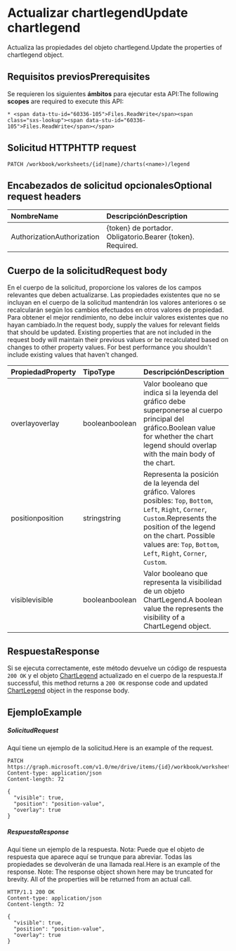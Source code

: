 # <a name="update-chartlegend"></a><span data-ttu-id="60336-101">Actualizar chartlegend</span><span class="sxs-lookup"><span data-stu-id="60336-101">Update chartlegend</span></span>

<span data-ttu-id="60336-102">Actualiza las propiedades del objeto chartlegend.</span><span class="sxs-lookup"><span data-stu-id="60336-102">Update the properties of chartlegend object.</span></span>
## <a name="prerequisites"></a><span data-ttu-id="60336-103">Requisitos previos</span><span class="sxs-lookup"><span data-stu-id="60336-103">Prerequisites</span></span>
<span data-ttu-id="60336-104">Se requieren los siguientes **ámbitos** para ejecutar esta API:</span><span class="sxs-lookup"><span data-stu-id="60336-104">The following **scopes** are required to execute this API:</span></span> 

    * <span data-ttu-id="60336-105">Files.ReadWrite</span><span class="sxs-lookup"><span data-stu-id="60336-105">Files.ReadWrite</span></span>

## <a name="http-request"></a><span data-ttu-id="60336-106">Solicitud HTTP</span><span class="sxs-lookup"><span data-stu-id="60336-106">HTTP request</span></span>
<!-- { "blockType": "ignored" } -->
```http
PATCH /workbook/worksheets/{id|name}/charts(<name>)/legend
```
## <a name="optional-request-headers"></a><span data-ttu-id="60336-107">Encabezados de solicitud opcionales</span><span class="sxs-lookup"><span data-stu-id="60336-107">Optional request headers</span></span>
| <span data-ttu-id="60336-108">Nombre</span><span class="sxs-lookup"><span data-stu-id="60336-108">Name</span></span>       | <span data-ttu-id="60336-109">Descripción</span><span class="sxs-lookup"><span data-stu-id="60336-109">Description</span></span>|
|:-----------|:-----------|
| <span data-ttu-id="60336-110">Authorization</span><span class="sxs-lookup"><span data-stu-id="60336-110">Authorization</span></span>  | <span data-ttu-id="60336-p101">{token} de portador. Obligatorio.</span><span class="sxs-lookup"><span data-stu-id="60336-p101">Bearer {token}. Required.</span></span> |


## <a name="request-body"></a><span data-ttu-id="60336-113">Cuerpo de la solicitud</span><span class="sxs-lookup"><span data-stu-id="60336-113">Request body</span></span>
<span data-ttu-id="60336-p102">En el cuerpo de la solicitud, proporcione los valores de los campos relevantes que deben actualizarse. Las propiedades existentes que no se incluyan en el cuerpo de la solicitud mantendrán los valores anteriores o se recalcularán según los cambios efectuados en otros valores de propiedad. Para obtener el mejor rendimiento, no debe incluir valores existentes que no hayan cambiado.</span><span class="sxs-lookup"><span data-stu-id="60336-p102">In the request body, supply the values for relevant fields that should be updated. Existing properties that are not included in the request body will maintain their previous values or be recalculated based on changes to other property values. For best performance you shouldn't include existing values that haven't changed.</span></span>

| <span data-ttu-id="60336-117">Propiedad</span><span class="sxs-lookup"><span data-stu-id="60336-117">Property</span></span>     | <span data-ttu-id="60336-118">Tipo</span><span class="sxs-lookup"><span data-stu-id="60336-118">Type</span></span>   |<span data-ttu-id="60336-119">Descripción</span><span class="sxs-lookup"><span data-stu-id="60336-119">Description</span></span>|
|:---------------|:--------|:----------|
|<span data-ttu-id="60336-120">overlay</span><span class="sxs-lookup"><span data-stu-id="60336-120">overlay</span></span>|<span data-ttu-id="60336-121">boolean</span><span class="sxs-lookup"><span data-stu-id="60336-121">boolean</span></span>|<span data-ttu-id="60336-122">Valor booleano que indica si la leyenda del gráfico debe superponerse al cuerpo principal del gráfico.</span><span class="sxs-lookup"><span data-stu-id="60336-122">Boolean value for whether the chart legend should overlap with the main body of the chart.</span></span>|
|<span data-ttu-id="60336-123">position</span><span class="sxs-lookup"><span data-stu-id="60336-123">position</span></span>|<span data-ttu-id="60336-124">string</span><span class="sxs-lookup"><span data-stu-id="60336-124">string</span></span>|<span data-ttu-id="60336-p103">Representa la posición de la leyenda del gráfico. Valores posibles: `Top`, `Bottom`, `Left`, `Right`, `Corner`, `Custom`.</span><span class="sxs-lookup"><span data-stu-id="60336-p103">Represents the position of the legend on the chart. Possible values are: `Top`, `Bottom`, `Left`, `Right`, `Corner`, `Custom`.</span></span>|
|<span data-ttu-id="60336-127">visible</span><span class="sxs-lookup"><span data-stu-id="60336-127">visible</span></span>|<span data-ttu-id="60336-128">boolean</span><span class="sxs-lookup"><span data-stu-id="60336-128">boolean</span></span>|<span data-ttu-id="60336-129">Valor booleano que representa la visibilidad de un objeto ChartLegend.</span><span class="sxs-lookup"><span data-stu-id="60336-129">A boolean value the represents the visibility of a ChartLegend object.</span></span>|

## <a name="response"></a><span data-ttu-id="60336-130">Respuesta</span><span class="sxs-lookup"><span data-stu-id="60336-130">Response</span></span>

<span data-ttu-id="60336-131">Si se ejecuta correctamente, este método devuelve un código de respuesta `200 OK` y el objeto [ChartLegend](../resources/chartlegend.md) actualizado en el cuerpo de la respuesta.</span><span class="sxs-lookup"><span data-stu-id="60336-131">If successful, this method returns a `200 OK` response code and updated [ChartLegend](../resources/chartlegend.md) object in the response body.</span></span>
## <a name="example"></a><span data-ttu-id="60336-132">Ejemplo</span><span class="sxs-lookup"><span data-stu-id="60336-132">Example</span></span>
##### <a name="request"></a><span data-ttu-id="60336-133">Solicitud</span><span class="sxs-lookup"><span data-stu-id="60336-133">Request</span></span>
<span data-ttu-id="60336-134">Aquí tiene un ejemplo de la solicitud.</span><span class="sxs-lookup"><span data-stu-id="60336-134">Here is an example of the request.</span></span>
<!-- {
  "blockType": "request",
  "name": "update_chartlegend"
}-->
```http
PATCH https://graph.microsoft.com/v1.0/me/drive/items/{id}/workbook/worksheets/{id|name}/charts(<name>)/legend
Content-type: application/json
Content-length: 72

{
  "visible": true,
  "position": "position-value",
  "overlay": true
}
```
##### <a name="response"></a><span data-ttu-id="60336-135">Respuesta</span><span class="sxs-lookup"><span data-stu-id="60336-135">Response</span></span>
<span data-ttu-id="60336-p104">Aquí tiene un ejemplo de la respuesta. Nota: Puede que el objeto de respuesta que aparece aquí se trunque para abreviar. Todas las propiedades se devolverán de una llamada real.</span><span class="sxs-lookup"><span data-stu-id="60336-p104">Here is an example of the response. Note: The response object shown here may be truncated for brevity. All of the properties will be returned from an actual call.</span></span>
<!-- {
  "blockType": "response",
  "truncated": true,
  "@odata.type": "microsoft.graph.chartLegend"
} -->
```http
HTTP/1.1 200 OK
Content-type: application/json
Content-length: 72

{
  "visible": true,
  "position": "position-value",
  "overlay": true
}
```

<!-- uuid: 8fcb5dbc-d5aa-4681-8e31-b001d5168d79
2015-10-25 14:57:30 UTC -->
<!-- {
  "type": "#page.annotation",
  "description": "Update chartlegend",
  "keywords": "",
  "section": "documentation",
  "tocPath": ""
}-->